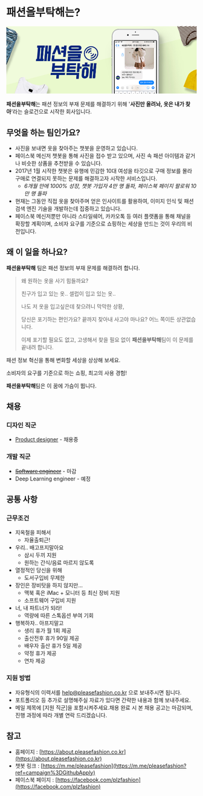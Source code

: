 # 패션을부탁해는?

![Header](img/01_990x350.jpg)

**패션을부탁해**는 패션 정보의 부재 문제를 해결하기 위해 '**사진만 올려놔, 옷은 내가 찾아**'라는 슬로건으로 시작한 회사입니다.





## 무엇을 하는 팀인가요?

- 사진을 보내면 옷을 찾아주는 챗봇을 운영하고 있습니다.
- 페이스북 메신저 챗봇을 통해 사진을 접수 받고 있으며, 사진 속 패션 아이템과 같거나 비슷한 상품을 추천받을 수 있습니다.
- 2017년 1월 시작한 챗봇은 유행에 민감한 10대 여성을 타깃으로 구매 정보를 몰라 구매로 연결되지 못하는 문제를 해결하고자 시작한 서비스입니다.
  - *6개월 만에 1000% 성장, 챗봇 가입자 4만 명 돌파, 페이스북 페이지 팔로워 10만 명 돌파*
- 현재는 그동안 직접 옷을 찾아주며 얻은 인사이트를 활용하여, 이미지 인식 및 패션 검색 엔진 기술을 개발하는데 집중하고 있습니다.
- 페이스북 메신저뿐만 아니라 스타일쉐어, 카카오톡 등 여러 플랫폼을 통해 채널을 확장할 계획이며, 소비자 요구를 기준으로 쇼핑하는 세상을 만드는 것이 우리의 비전입니다.





## 왜 이 일을 하나요?

**패션을부탁해** 팀은 패션 정보의 부재 문제를 해결하려 합니다.

>  왜 원하는 옷을 사기 힘들까요?
>
>  친구가 입고 있는 옷.. 셀럽이 입고 있는 옷..
>
>  나도 저 옷을 입고싶은데 찾으려니 막막한 상황,
>
>  당신은 포기하는 편인가요? 끝까지 찾아내 사고야 마나요? 어느 쪽이든 상관없습니다.
>
>  이제 포기할 필요도 없고, 고생해서 찾을 필요 없이 **패션을부탁해**팀이 이 문제를 끝내려 합니다.

패션 정보 혁신을 통해 변화할 세상을 상상해 보세요.

소비자의 요구를 기준으로 하는 쇼핑, 최고의 사용 경험!

**패션을부탁해**팀은 이 꿈에 가슴이 뜁니다.





## 채용

### 디자인 직군

- [Product designer](careers/product-designer.md) - 채용중

### 개발 직군

- ~~[Software engineer](careers/software-engineer.md)~~ - 마감
- Deep Learning engineer - 예정 







## 공통 사항

### 근무조건

- 지옥철을 피해서
  - 자율출퇴근!
- 우리.. 배고프지말아요
  - 삼시 두끼 지원
  - 원하는 간식/음료 마르지 않도록
- 열정적인 당신을 위해
  - 도서구입비 무제한
- 장인은 장비탓을 하지 않지만...
  - 맥북 혹은 iMac + 모니터 등 최신 장비 지원
  - 소프트웨어 구입비 지원
- 너, 내 파트너가 되라!
  - 역량에 따른 스톡옵션 부여 기회
- 행복하자.. 아프지말고
  - 생리 휴가 월 1회 제공
  - 출산전후 휴가 90일 제공
  - 배우자 출산 휴가 5일 제공
  - 약정 휴가 제공
  - 연차 제공





### 지원 방법

- 자유형식의 이력서를 help@pleasefashion.co.kr 으로 보내주시면 됩니다.
- 포트폴리오 등 추가로 설명해주실 자료가 있다면 간략한 내용과 함께 보내주세요.
- 메일 제목에 [지원 직군]을 포함시켜주세요.채용 완료 시 본 채용 공고는 마감되며, 진행 과정에 따라 개별 연락 드리겠습니다.







## 참고

- 홈페이지 : [https://about.pleasefashion.co.kr](https://about.pleasefashion.co.kr)
- 챗봇 링크 : [https://m.me/pleasefashion](https://m.me/pleasefashion?ref=campaign%3DGithubApply)
- 페이스북 페이지 : [https://facebook.com/plzfashion](https://facebook.com/plzfashion)
